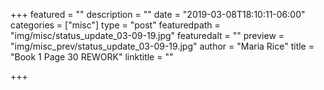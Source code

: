 +++
featured = ""
description = ""
date = "2019-03-08T18:10:11-06:00"
categories = ["misc"]
type = "post"
featuredpath = "img/misc/status_update_03-09-19.jpg"
featuredalt = ""
preview = "img/misc_prev/status_update_03-09-19.jpg"
author = "Maria Rice"
title = "Book 1 Page 30 REWORK"
linktitle = ""

+++

